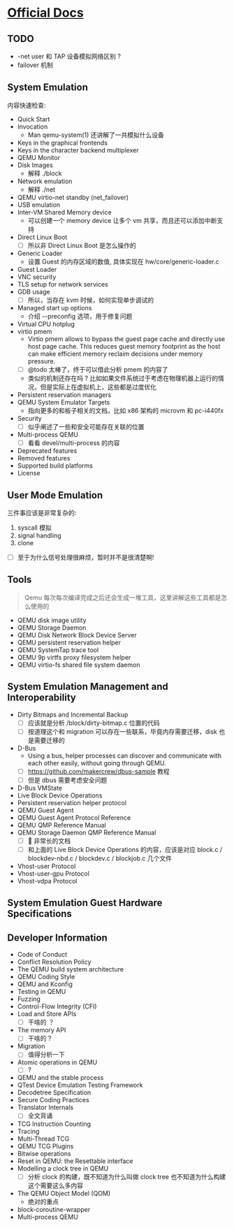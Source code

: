 # [Official Docs](https://qemu.readthedocs.io/en/latest/index.html)

## TODO 
- -net user 和 TAP 设备模拟网络区别 ?
- failover 机制

## System Emulation
内容快速检查:

- Quick Start
- Invocation
  - Man qemu-system(1) 还讲解了一共模拟什么设备
- Keys in the graphical frontends
- Keys in the character backend multiplexer
- QEMU Monitor
- Disk Images
  - 解释 ./block
- Network emulation
  - 解释 ./net
- QEMU virtio-net standby (net_failover)
- USB emulation
- Inter-VM Shared Memory device
  - 可以创建一个 memory device 让多个 vm 共享，而且还可以添加中断支持
- Direct Linux Boot
  - [ ] 所以非 Direct Linux Boot 是怎么操作的
- Generic Loader
  - 设置 Guest 的内存区域的数值, 具体实现在 hw/core/generic-loader.c
- Guest Loader
- VNC security
- TLS setup for network services
- GDB usage
  - [ ] 所以，当存在 kvm 时候，如何实现单步调试的
- Managed start up options
  - 介绍 --preconfig 选项，用于修复问题
- Virtual CPU hotplug
- virtio pmem
  - Virtio pmem allows to bypass the guest page cache and directly use host page cache. This reduces guest memory footprint as the host can make efficient memory reclaim decisions under memory pressure.
  - [ ] @todo 太棒了，终于可以借此分析 pmem 的内容了
  - 类似的机制还存在吗 ? 比如如果文件系统过于考虑在物理机器上运行的情况，但是实际上在虚拟机上，这些都是过度优化
- Persistent reservation managers
- QEMU System Emulator Targets
  - 指向更多的和板子相关的文档，比如 x86 架构的 microvm 和 pc-i440fx
- Security
  - [ ] 似乎阐述了一些和安全可能存在关联的位置
- Multi-process QEMU
  - [ ] 看看 devel/multi-process 的内容
- Deprecated features
- Removed features
- Supported build platforms
- License
## User Mode Emulation
三件事应该是非常复杂的:
1. syscall 模拟
2. signal handling
3. clone

- [ ] 至于为什么信号处理很麻烦，暂时并不是很清楚啊!

## Tools
> Qemu 每次每次编译完成之后还会生成一堆工具，这里讲解这些工具都是怎么使用的

- QEMU disk image utility
- QEMU Storage Daemon
- QEMU Disk Network Block Device Server
- QEMU persistent reservation helper
- QEMU SystemTap trace tool
- QEMU 9p virtfs proxy filesystem helper
- QEMU virtio-fs shared file system daemon

## System Emulation Management and Interoperability
- Dirty Bitmaps and Incremental Backup
  - [ ] 应该就是分析 /block/dirty-bitmap.c 位置的代码
  - [ ] 按道理这个和 migration 可以存在一些联系，毕竟内存需要迁移，disk 也是需要迁移的
- D-Bus
  - Using a bus, helper processes can discover and communicate with each other easily, without going through QEMU. 
  - [ ] https://github.com/makercrew/dbus-sample 教程
  - [ ] 但是 dbus 需要考虑安全问题
- D-Bus VMState
- Live Block Device Operations
- Persistent reservation helper protocol
- QEMU Guest Agent
- QEMU Guest Agent Protocol Reference
- QEMU QMP Reference Manual
- QEMU Storage Daemon QMP Reference Manual
  - [ ] :star2: 非常长的文档
  - [ ] 和上面的 Live Block Device Operations 的内容，应该是对应 block.c / blockdev-nbd.c / blockdev.c / blockjob.c 几个文件
- Vhost-user Protocol
- Vhost-user-gpu Protocol
- Vhost-vdpa Protocol
## System Emulation Guest Hardware Specifications
## Developer Information
- Code of Conduct
- Conflict Resolution Policy
- The QEMU build system architecture
- QEMU Coding Style
- QEMU and Kconfig
- Testing in QEMU
- Fuzzing
- Control-Flow Integrity (CFI)
- Load and Store APIs
  - [ ] 干啥的 ？
- The memory API
  - [ ] 干啥的 ?
- Migration
  - [ ] 值得分析一下
- Atomic operations in QEMU
  - [ ] ?
- QEMU and the stable process
- QTest Device Emulation Testing Framework
- Decodetree Specification
- Secure Coding Practices
- Translator Internals
  - [ ] 全文背诵
- TCG Instruction Counting
- Tracing
- Multi-Thread TCG
- QEMU TCG Plugins
- Bitwise operations
- Reset in QEMU: the Resettable interface
- Modelling a clock tree in QEMU
  - [ ] 分析 clock 的构建，既不知道为什么叫做 clock tree 也不知道为什么构建这个需要这么多内容
- The QEMU Object Model (QOM)
  - 绝对的重点
- block-coroutine-wrapper
- Multi-process QEMU
